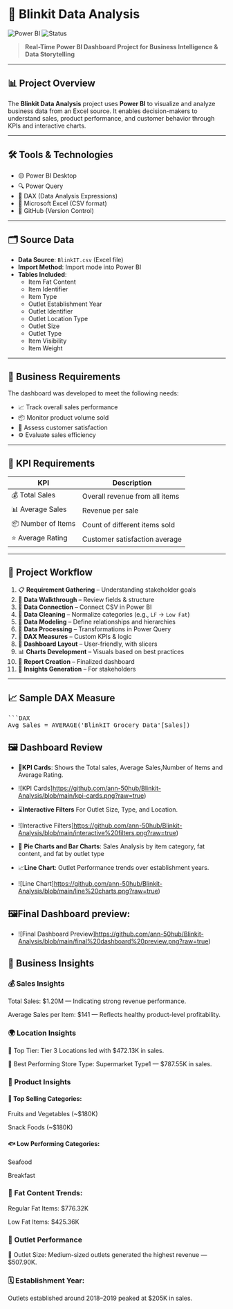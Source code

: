 




# 🚀 Blinkit Data Analysis

![Power BI](https://img.shields.io/badge/Tool-Power%20BI-yellow?logo=powerbi)
![Status](https://img.shields.io/badge/status-Completed-brightgreen)



> **Real-Time Power BI Dashboard Project for Business Intelligence & Data Storytelling**

---

## 📊 Project Overview

The **Blinkit Data Analysis** project uses **Power BI** to visualize and analyze business data from an Excel source. It enables decision-makers to understand sales, product performance, and customer behavior through KPIs and interactive charts.

---

## 🛠️ Tools & Technologies

- 🟡 Power BI Desktop  
- 🔍 Power Query  
- 🧠 DAX (Data Analysis Expressions)  
- 📄 Microsoft Excel (CSV format)  
- 🧬 GitHub (Version Control)

---

## 🗂️ Source Data

- **Data Source**: `BlinkIT.csv` (Excel file)  
- **Import Method**: Import mode into Power BI  
- **Tables Included**:
  - Item Fat Content
  - Item Identifier
  - Item Type
  - Outlet Establishment Year
  - Outlet Identifier
  - Outlet Location Type
  - Outlet Size
  - Outlet Type
  - Item Visibility
  - Item Weight

---

## 🧾 Business Requirements

The dashboard was developed to meet the following needs:

- 📈 Track overall sales performance  
- 📦 Monitor product volume sold  
- 🙂 Assess customer satisfaction  
- ⚙️ Evaluate sales efficiency

---

## 🔑 KPI Requirements

| KPI                                  | Description                                   |
|------------------|-----------------------------------------------|
| 💰 Total Sales    | Overall revenue from all items                |
| 📊 Average Sales  | Revenue per sale                              |
| 📦 Number of Items | Count of different items sold                |
| ⭐ Average Rating  | Customer satisfaction average  |

---

## 🔄 Project Workflow

1. 📋 **Requirement Gathering** – Understanding stakeholder goals  
2. 🧾 **Data Walkthrough** – Review fields & structure  
3. 🔗 **Data Connection** – Connect CSV in Power BI  
4. 🧹 **Data Cleaning** – Normalize categories (e.g., `LF` → `Low Fat`)  
5. 🧩 **Data Modeling** – Define relationships and hierarchies  
6. 🔄 **Data Processing** – Transformations in Power Query  
7. 📐 **DAX Measures** – Custom KPIs & logic  
8. 🧱 **Dashboard Layout** – User-friendly, with slicers  
9. 📊 **Charts Development** – Visuals based on best practices  
10. 📝 **Report Creation** – Finalized dashboard  
11. 📡 **Insights Generation** – For stakeholders

---

## 📈 Sample DAX Measure

<pre>```DAX
Avg Sales = AVERAGE('BlinkIT Grocery Data'[Sales])</pre>



## 🖼️ Dashboard Review 
 

- 📑**KPI Cards**: Shows the Total sales, Average Sales,Number of Items and Average Rating.

- ![KPI Cards]https://github.com/ann-50hub/Blinkit-Analysis/blob/main/kpi-cards.png?raw=true)

- ⌛**Interactive Filters**  For Outlet Size, Type, and Location.

- ![Interactive Filters]https://github.com/ann-50hub/Blinkit-Analysis/blob/main/interactive%20filters.png?raw=true)

- 🥧 **Pie Charts and Bar Charts**: Sales Analysis by item category, fat content, and fat by outlet type

- 📈**Line Chart**: Outlet Performance trends over establishment years.
  
- ![Line Chart]https://github.com/ann-50hub/Blinkit-Analysis/blob/main/line%20charts.png?raw=true)
  

## 🖼️Final Dashboard preview:
- ![Final Dashboard Preview]https://github.com/ann-50hub/Blinkit-Analysis/blob/main/final%20dashboard%20preview.png?raw=true)

## 📌 Business Insights

### 💰 Sales Insights


Total Sales: $1.20M — Indicating strong revenue performance.

Average Sales per Item: $141 — Reflects healthy product-level profitability.

### 🌍 Location Insights


🥇 Top Tier: Tier 3 Locations led with $472.13K in sales.

🏬 Best Performing Store Type: Supermarket Type1 — $787.55K in sales.

### 🛒 Product Insights


#### 🍎 Top Selling Categories:

Fruits and Vegetables (~$180K)

Snack Foods (~$180K)

#### 🐟 Low Performing Categories:

Seafood

Breakfast

### 🧈 Fat Content Trends:

Regular Fat Items: $776.32K

Low Fat Items: $425.36K

### 🏢 Outlet Performance

📏 Outlet Size: Medium-sized outlets generated the highest revenue — $507.90K.

### 🗓️ Establishment Year:

Outlets established around 2018–2019 peaked at $205K in sales.





